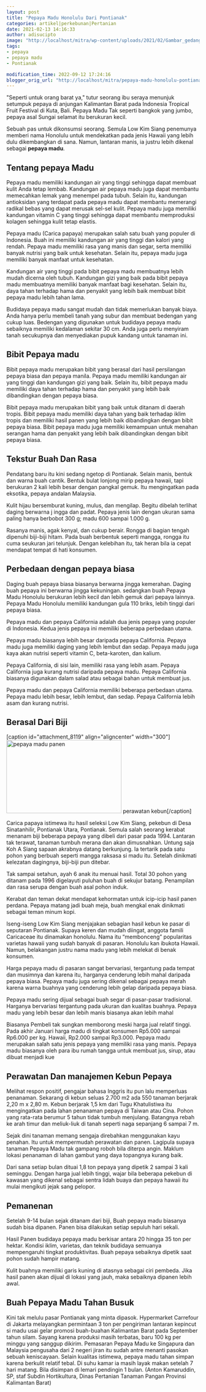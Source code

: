```yaml
---
layout: post
title: "Pepaya Madu Honolulu Dari Pontianak"
categories: artikel|perkebunan|Pertanian
date: 2021-02-13 14:16:33
author: adisucipto
image: "http://localhost/mitra/wp-content/uploads/2021/02/Gambar_gedang_1280x728.jpg"
tags:
- pepaya
- pepaya madu
- Pontianak

modification_time: 2022-09-12 17:24:16
blogger_orig_url: "http://localhost/mitra/pepaya-madu-honolulu-pontianak.html"
---
```


"Seperti untuk orang barat ya," tutur seorang ibu seraya menunjuk setumpuk pepaya di anjungan Kalimantan Barat pada Indonesia Tropical Fruit Festival di Kuta, Bali. Pepaya Madu Tak seperti bangkok yang jumbo, pepaya asal Sungai selamat itu berukuran kecil.

Sebuah pas untuk dikonsumsi seorang. Semula Low Kim Siang penemunya memberi nama Honolulu untuk mendekatkan pada jenis Hawaii yang lebih dulu dikembangkan di sana. Namun, lantaran manis, ia justru lebih dikenal sebagai <strong>pepaya madu</strong>.
<h2>Tentang pepaya Madu</h2>
Pepaya madu memiliki kandungan air yang tinggi sehingga dapat membuat kulit Anda tetap lembab. Kandungan air pepaya madu juga dapat membantu memecahkan lemak yang menempel pada tubuh. Selain itu, kandungan antioksidan yang terdapat pada pepaya madu dapat membantu memerangi radikal bebas yang dapat merusak sel-sel kulit. Pepaya madu juga memiliki kandungan vitamin C yang tinggi sehingga dapat membantu memproduksi kolagen sehingga kulit tetap elastis.

Pepaya madu (Carica papaya) merupakan salah satu buah yang populer di Indonesia. Buah ini memiliki kandungan air yang tinggi dan kalori yang rendah. Pepaya madu memiliki rasa yang manis dan segar, serta memiliki banyak nutrisi yang baik untuk kesehatan. Selain itu, pepaya madu juga memiliki banyak manfaat untuk kesehatan.

Kandungan air yang tinggi pada bibit pepaya madu membuatnya lebih mudah dicerna oleh tubuh. Kandungan gizi yang baik pada bibit pepaya madu membuatnya memiliki banyak manfaat bagi kesehatan. Selain itu, daya tahan terhadap hama dan penyakit yang lebih baik membuat bibit pepaya madu lebih tahan lama.

Budidaya pepaya madu sangat mudah dan tidak memerlukan banyak biaya. Anda hanya perlu membeli tanah yang subur dan membuat bedengan yang cukup luas. Bedengan yang digunakan untuk budidaya pepaya madu sebaiknya memiliki kedalaman sekitar 30 cm. Anda juga perlu menyiram tanah secukupnya dan menyediakan pupuk kandang untuk tanaman ini.
<h2>Bibit Pepaya madu</h2>
Bibit pepaya madu merupakan bibit yang berasal dari hasil persilangan pepaya biasa dan pepaya manila. Pepaya madu memiliki kandungan air yang tinggi dan kandungan gizi yang baik. Selain itu, bibit pepaya madu memiliki daya tahan terhadap hama dan penyakit yang lebih baik dibandingkan dengan pepaya biasa.

Bibit pepaya madu merupakan bibit yang baik untuk ditanam di daerah tropis. Bibit pepaya madu memiliki daya tahan yang baik terhadap iklim tropis dan memiliki hasil panen yang lebih baik dibandingkan dengan bibit pepaya biasa. Bibit pepaya madu juga memiliki kemampuan untuk menahan serangan hama dan penyakit yang lebih baik dibandingkan dengan bibit pepaya biasa.
<h2>Tekstur Buah Dan Rasa</h2>
Pendatang baru itu kini sedang ngetop di Pontianak. Selain manis, bentuk dan warna buah cantik. Bentuk bulat lonjong mirip pepaya hawaii, tapi berukuran 2 kali lebih besar dengan pangkal gemuk. Itu mengingatkan pada eksotika, pepaya andalan Malaysia.

Kulit hijau bersemburat kuning, mulus, dan mengilap. Begitu dibelah terlihat daging berwarna j ingga dan padat. Pepaya jenis lain dengan ukuran sama paling hanya berbobot 300 g; madu 600 sampai 1.000 g.

Rasanya manis, agak kenyal, dan cukup berair. Rongga di bagian tengah dipenuhi biji-biji hitam. Pada buah berbentuk seperti mangga, rongga itu cuma seukuran jari telunjuk. Dengan kelebihan itu, tak heran bila ia cepat mendapat tempat di hati konsumen.
<h2>Perbedaan dengan pepaya biasa</h2>
Daging buah pepaya biasa biasanya berwarna jingga kemerahan. Daging buah pepaya ini berwarna jingga kekuningan. sedangkan buah Pepaya Madu Honolulu berukuran lebih kecil dan lebih gemuk dari pepaya lainnya. Pepaya Madu Honolulu memiliki kandungan gula 110 briks, lebih tinggi dari pepaya biasa.

Pepaya madu dan pepaya California adalah dua jenis pepaya yang populer di Indonesia. Kedua jenis pepaya ini memiliki beberapa perbedaan utama.

Pepaya madu biasanya lebih besar daripada pepaya California. Pepaya madu juga memiliki daging yang lebih lembut dan sedap. Pepaya madu juga kaya akan nutrisi seperti vitamin C, beta-karoten, dan kalium.

Pepaya California, di sisi lain, memiliki rasa yang lebih asam. Pepaya California juga kurang nutrisi daripada pepaya madu. Pepaya California biasanya digunakan dalam salad atau sebagai bahan untuk membuat jus.

Pepaya madu dan pepaya California memiliki beberapa perbedaan utama. Pepaya madu lebih besar, lebih lembut, dan sedap. Pepaya California lebih asam dan kurang nutrisi.
<h2 id="madu">Berasal Dari Biji</h2>
[caption id="attachment_8119" align="aligncenter" width="300"]<a href="http://127.0.0.1/mitra/wp-content/uploads/2021/02/Gambar_123_1280x815.jpg"><img class="wp-image-8119 size-medium" src="http://127.0.0.1/mitra/wp-content/uploads/2021/02/Gambar_123_1280x815-300x191.jpg" alt="pepaya madu panen" width="300" height="191" /></a> perawatan kebun[/caption]

Carica papaya istimewa itu hasil seleksi Low Kim Siang, pekebun di Desa Sinatanhilir, Pontianak Utara, Pontianak. Semula salah seorang kerabat menanam biji beberapa pepaya yang dibeli dari pasar pada 1994.
Lantaran tak terawat, tanaman tumbuh merana dan akan dimusnahkan. Untung saja Koh A Siang sapaan akrabnya datang berkunjung. Ia tertarik pada satu pohon yang berbuah seperti mangga raksasa si madu itu. Setelah dinikmati kelezatan dagingnya, biji-biji pun ditebar.

Tak sampai setahun, ayah 6 anak itu menuai hasil. Total 30 pohon yang ditanam pada 1996 digelayuti puluhan buah di sekujur batang. Penampilan dan rasa serupa dengan buah asal pohon induk.

Kerabat dan teman dekat mendapat kehormatan untuk icip-icip hasil panen perdana. Pepaya matang jadi buah meja, buah mengkal enak dinikmati sebagai teman minum kopi.

Iseng-iseng Low Kim Siang menjajakan sebagian hasil kebun ke pasar di seputaran Pontianak. Supaya keren dan mudah diingat, anggota famili Caricaceae itu dinamakan honolulu. Nama itu “membonceng” popularitas varietas hawaii yang sudah banyak di pasaran. Honolulu kan ibukota Hawaii. Namun, belakangan justru nama madu yang lebih melekat di benak konsumen.

Harga pepaya madu di pasaran sangat bervariasi, tergantung pada tempat dan musimnya dan karena itu, harganya cenderung lebih mahal daripada pepaya biasa. Pepaya madu juga sering dikenal sebagai pepaya merah karena warna buahnya yang cenderung lebih gelap daripada pepaya biasa.

Pepaya madu sering dijual sebagai buah segar di pasar-pasar tradisional. Harganya bervariasi tergantung pada ukuran dan kualitas buahnya. Pepaya madu yang lebih besar dan lebih manis biasanya akan lebih mahal

Biasanya Pembeli tak sungkan memborong meski harga jual relatif tinggi. Pada akhir Januari harga madu di tingkat konsumen Rp5.000 sampai Rp6.000 per kg. Hawaii, Rp2.000 sampai Rp3.000. Pepaya madu merupakan salah satu jenis pepaya yang memiliki rasa yang manis. Pepaya madu biasanya oleh para ibu rumah tangga untuk membuat jus, sirup, atau dibuat menjadi kue
<h2 id="naga">Perawatan Dan manajemen Kebun Pepaya</h2>
Melihat respon positif, pengajar bahasa Inggris itu pun lalu memperluas penanaman. Sekarang di kebun seluas 2.700 m2 ada 550 tanaman berjarak 2,20 m x 2,80 m. Kebun berjarak 1,5 km dari Tugu Khatulistiwa itu mengingatkan pada lahan penanaman pepaya di Taiwan atau Cina. Pohon yang rata-rata berumur 5 tahun tidak tumbuh menjulang. Batangnya rebah ke arah timur dan meliuk-liuk di tanah seperti naga sepanjang 6 sampai 7 m.

Sejak dini tanaman memang sengaja direbahkan menggunakan kayu penahan. Itu untuk mempermudah perawatan dan panen. Lagipula supaya tanaman Pepaya Madu tak gampang roboh bila diterpa angin. Maklum lokasi penanaman di lahan gambut yang daya topangnya kurang baik.

Dari sana setiap bulan dituai 1,8 ton pepaya yang dipetik 2 sampai 3 kali seminggu. Dengan harga jual lebih tinggi, wajar bila beberapa pekebun di kawasan yang dikenal sebagai sentra lidah buaya dan pepaya hawaii itu mulai mengikuti jejak sang pelopor.
<h2>Pemanenan</h2>
<span class="VIiyi" lang="id"><span class="JLqJ4b ChMk0b" data-language-for-alternatives="id" data-language-to-translate-into="en" data-phrase-index="8" data-number-of-phrases="15">Setelah 9-14 bulan sejak ditanam dari biji, Buah pepaya madu biasanya sudah bisa dipanen.</span> <span class="JLqJ4b ChMk0b" data-language-for-alternatives="id" data-language-to-translate-into="en" data-phrase-index="9" data-number-of-phrases="15">Panen bisa dilakukan setiap sepuluh hari sekali.</span></span>

<span class="VIiyi" lang="id"><span class="JLqJ4b ChMk0b" data-language-for-alternatives="id" data-language-to-translate-into="en" data-phrase-index="10" data-number-of-phrases="15">Hasil Panen budidaya pepaya madu berkisar antara 20 hingga 35 ton per hektar.</span> <span class="JLqJ4b ChMk0b" data-language-for-alternatives="id" data-language-to-translate-into="en" data-phrase-index="11" data-number-of-phrases="15">Kondisi iklim, varietas, dan teknik budidaya semuanya mempengaruhi tingkat produktivitas.</span> <span class="JLqJ4b ChMk0b" data-language-for-alternatives="id" data-language-to-translate-into="en" data-phrase-index="12" data-number-of-phrases="15">Buah pepaya sebaiknya dipetik saat pohon sudah hampir matang.</span></span>

<span class="VIiyi" lang="id"><span class="JLqJ4b ChMk0b" data-language-for-alternatives="id" data-language-to-translate-into="en" data-phrase-index="13" data-number-of-phrases="15">Kulit buahnya memiliki garis kuning di atasnya sebagai ciri pembeda.</span> <span class="JLqJ4b ChMk0b" data-language-for-alternatives="id" data-language-to-translate-into="en" data-phrase-index="14" data-number-of-phrases="15">Jika hasil panen akan dijual di lokasi yang jauh, maka sebaiknya dipanen lebih awal.</span></span>
<h2 id="Busuk">Buah Pepaya Madu Tahan Busuk</h2>
Kini tak melulu pasar Pontianak yang minta dipasok. Hypermarket Carrefour di Jakarta melayangkan permintaan 3 ton per pengiriman lantaran kepincut si madu usai gelar promosi buah-buahan Kalimantan Barat pada September tahun silam. Sayang karena produksi masih terbatas, baru 100 kg per minggu yang sanggup dikirim.
Pemasaran Pepaya Madu ke Singapura dan Malaysia pengusaha dari 2 negeri jiran itu sudah antre menanti pasokan sebuah keniscayaan. Selain kualitas istimewa, pepaya madu tahan simpan karena berkulit relatif tebal.
Di suhu kamar ia masih layak makan setelah 7 hari matang. Bila disimpan di lemari pendingin 1 bulan. (Anton Kamaruddin, SP, staf Subdin Hortikultura, Dinas Pertanian Tanaman Pangan Provinsi Kalimantan Barat)
